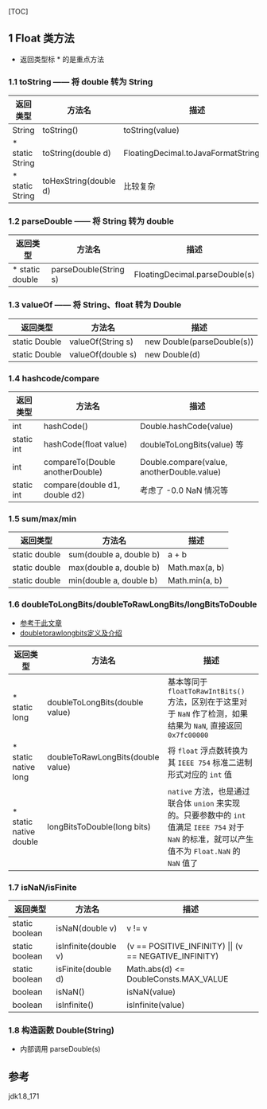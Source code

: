 [TOC]

## 1 Float 类方法

- 返回类型标 * 的是重点方法

### 1.1 toString —— 将 double 转为 String

| 返回类型        | 方法名                | 描述                                  |
| --------------- | --------------------- | ------------------------------------- |
| String          | toString()            | toString(value)                       |
| * static String | toString(double d)    | FloatingDecimal.toJavaFormatString(d) |
| * static String | toHexString(double d) | 比较复杂                              |

### 1.2 parseDouble —— 将 String 转为 double

| 返回类型        | 方法名                | 描述                           |
| --------------- | --------------------- | ------------------------------ |
| * static double | parseDouble(String s) | FloatingDecimal.parseDouble(s) |

### 1.3 valueOf —— 将 String、float 转为 Double

| 返回类型      | 方法名            | 描述                       |
| ------------- | ----------------- | -------------------------- |
| static Double | valueOf(String s) | new Double(parseDouble(s)) |
| static Double | valueOf(double s) | new Double(d)              |

### 1.4 hashcode/compare

| 返回类型   | 方法名                          | 描述                                       |
| ---------- | ------------------------------- | ------------------------------------------ |
| int        | hashCode()                      | Double.hashCode(value)                     |
| static int | hashCode(float value)           | doubleToLongBits(value) 等                 |
| int        | compareTo(Double anotherDouble) | Double.compare(value, anotherDouble.value) |
| static int | compare(double d1, double d2)   | 考虑了 -0.0 NaN 情况等                     |

### 1.5 sum/max/min

| 返回类型      | 方法名                  | 描述           |
| ------------- | ----------------------- | -------------- |
| static double | sum(double a, double b) | a + b          |
| static double | max(double a, double b) | Math.max(a, b) |
| static double | min(double a, double b) | Math.min(a, b) |

### 1.6 doubleToLongBits/doubleToRawLongBits/longBitsToDouble

- [参考于此文章](https://juejin.im/post/5c7fe55a6fb9a049f23d8814)
- [doubletorawlongbits定义及介绍](https://www.169it.com/article/14257277675540547002.html)

| 返回类型               | 方法名                            | 描述                                                         |
| ---------------------- | --------------------------------- | ------------------------------------------------------------ |
| * static long          | doubleToLongBits(double value)    | 基本等同于 `floatToRawIntBits()` 方法，区别在于这里对于 `NaN` 作了检测，如果结果为 `NaN`, 直接返回 `0x7fc00000` |
| * static native long   | doubleToRawLongBits(double value) | 将 `float` 浮点数转换为其 `IEEE 754` 标准二进制形式对应的 `int` 值 |
| * static native double | longBitsToDouble(long bits)       | `native` 方法，也是通过联合体 `union` 来实现的。只要参数中的 `int` 值满足 `IEEE 754` 对于 `NaN` 的标准，就可以产生值不为 `Float.NaN` 的 `NaN` 值了 |

### 1.7 isNaN/isFinite

| 返回类型       | 方法名               | 描述                                                   |
| -------------- | -------------------- | ------------------------------------------------------ |
| static boolean | isNaN(double v)      | v != v                                                 |
| static boolean | isInfinite(double v) | (v == POSITIVE_INFINITY) \|\| (v == NEGATIVE_INFINITY) |
| static boolean | isFinite(double d)   | Math.abs(d) <= DoubleConsts.MAX_VALUE                  |
| boolean        | isNaN()              | isNaN(value)                                           |
| boolean        | isInfinite()         | isInfinite(value)                                      |



### 1.8 构造函数 Double(String)

- 内部调用  parseDouble(s)

## 参考

jdk1.8_171